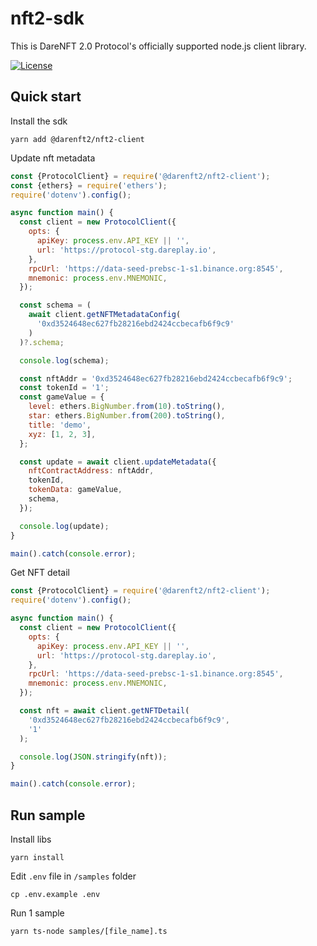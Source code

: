 # nft2-sdk

This is DareNFT 2.0 Protocol's officially supported node.js client library.

[![License](https://img.shields.io/npm/l/@cosmostation/cosmosjs.svg)](https://www.npmjs.com/package/@darenft2/nft2-client)

## Quick start

Install the sdk

```
yarn add @darenft2/nft2-client
```

Update nft metadata

```js
const {ProtocolClient} = require('@darenft2/nft2-client');
const {ethers} = require('ethers');
require('dotenv').config();

async function main() {
  const client = new ProtocolClient({
    opts: {
      apiKey: process.env.API_KEY || '',
      url: 'https://protocol-stg.dareplay.io',
    },
    rpcUrl: 'https://data-seed-prebsc-1-s1.binance.org:8545',
    mnemonic: process.env.MNEMONIC,
  });

  const schema = (
    await client.getNFTMetadataConfig(
      '0xd3524648ec627fb28216ebd2424ccbecafb6f9c9'
    )
  )?.schema;

  console.log(schema);

  const nftAddr = '0xd3524648ec627fb28216ebd2424ccbecafb6f9c9';
  const tokenId = '1';
  const gameValue = {
    level: ethers.BigNumber.from(10).toString(),
    star: ethers.BigNumber.from(200).toString(),
    title: 'demo',
    xyz: [1, 2, 3],
  };

  const update = await client.updateMetadata({
    nftContractAddress: nftAddr,
    tokenId,
    tokenData: gameValue,
    schema,
  });

  console.log(update);
}

main().catch(console.error);
```

Get NFT detail

```js
const {ProtocolClient} = require('@darenft2/nft2-client');
require('dotenv').config();

async function main() {
  const client = new ProtocolClient({
    opts: {
      apiKey: process.env.API_KEY || '',
      url: 'https://protocol-stg.dareplay.io',
    },
    rpcUrl: 'https://data-seed-prebsc-1-s1.binance.org:8545',
    mnemonic: process.env.MNEMONIC,
  });

  const nft = await client.getNFTDetail(
    '0xd3524648ec627fb28216ebd2424ccbecafb6f9c9',
    '1'
  );

  console.log(JSON.stringify(nft));
}

main().catch(console.error);
```

## Run sample

Install libs

```
yarn install
```

Edit `.env` file in `/samples` folder

```
cp .env.example .env
```

Run 1 sample

```
yarn ts-node samples/[file_name].ts
```
